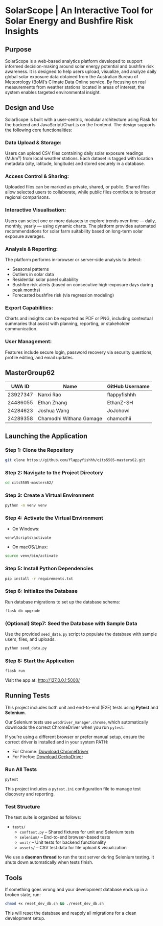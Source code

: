 # SolarScope | An Interactive Tool for Solar Energy and Bushfire Risk Insights

## Purpose
SolarScope is a web-based analytics platform developed to support informed decision-making around solar energy potential and bushfire risk awareness. It is designed to help users upload, visualize, and analyze daily global solar exposure data obtained from the Australian Bureau of Meteorology (BoM)’s Climate Data Online service. By focusing on real measurements from weather stations located in areas of interest, the system enables targeted environmental insight.

## Design and Use
SolarScope is built with a user-centric, modular architecture using Flask for the backend and JavaScript/Chart.js on the frontend. The design supports the following core functionalities:

### Data Upload & Storage:
Users can upload CSV files containing daily solar exposure readings (MJ/m²) from local weather stations. Each dataset is tagged with location metadata (city, latitude, longitude) and stored securely in a database.

### Access Control & Sharing:
Uploaded files can be marked as private, shared, or public. Shared files allow selected users to collaborate, while public files contribute to broader regional comparisons.

### Interactive Visualisation:
Users can select one or more datasets to explore trends over time — daily, monthly, yearly — using dynamic charts. The platform provides automated recommendations for solar farm suitability based on long-term solar exposure averages.

### Analysis & Reporting:
The platform performs in-browser or server-side analysis to detect:
- Seasonal patterns
- Outliers in solar data
- Residential solar panel suitability
- Bushfire risk alerts (based on consecutive high-exposure days during peak months)
- Forecasted bushfire risk (via regression modeling)

### Export Capabilities:
Charts and insights can be exported as PDF or PNG, including contextual summaries that assist with planning, reporting, or stakeholder communication.

### User Management:
Features include secure login, password recovery via security questions, profile editing, and email updates.

## MasterGroup62

| UWA ID   | Name                    | GitHub Username |
| -------- | ----------------------- | --------------- |
| 23927347 | Nanxi Rao               | flappyfishhh    |
| 24486055 | Ethan Zhang             | EthanZ-SH       |
| 24284623 | Joshua Wang             | JoJohowl        |
| 24289358 | Chamodhi Withana Gamage | chamodhii       |

## Launching the Application

### Step 1: Clone the Repository

```bash
git clone https://github.com/flappyfishhh/cits5505-masters62.git
```

### Step 2: Navigate to the Project Directory

```bash
cd cits5505-masters62/
```

### Step 3: Create a Virtual Environment

```bash
python -m venv venv
```

### Step 4: Activate the Virtual Environment

- On Windows:

```bash
venv\Scripts\activate
```

- On macOS/Linux:

```bash
source venv/bin/activate
```

### Step 5: Install Python Dependencies

```bash
pip install -r requirements.txt
```

### Step 6: Initialize the Database

Run database migrations to set up the database schema:

```bash
flask db upgrade
```

### (Optional) Step7: Seed the Database with Sample Data

Use the provided `seed_data.py` script to populate the database with sample users, files, and uploads.

```bash
python seed_data.py
```

### Step 8: Start the Application

```bash
flask run
```

Visit the app at: http://127.0.0.1:5000/

## Running Tests

This project includes both unit and end-to-end (E2E) tests using **Pytest** and **Selenium**.

Our Selenium tests use `webdriver_manager.chrome`, which automatically downloads the correct ChromeDriver when you run `pytest`.

If you're using a different browser or prefer manual setup, ensure the correct driver is installed and in your system PATH:
- For Chrome: [Download ChromeDriver](https://sites.google.com/chromium.org/driver/)
- For Firefox: [Download GeckoDriver](https://github.com/mozilla/geckodriver/releases)

### Run All Tests

```bash
pytest
```
This project includes a `pytest.ini` configuration file to manage test discovery and reporting.

### Test Structure
The test suite is organized as follows:

- `tests/`
  - `conftest.py` – Shared fixtures for unit and Selenium tests
  - `selenium/` – End-to-end browser-based tests
  - `unit/` – Unit tests for backend functionality
  - `assets/` – CSV test data for file upload & visualization

We use a **daemon thread** to run the test server during Selenium testing. It shuts down automatically when tests finish.

## Tools

If something goes wrong and your development database ends up in a broken state, run:
```bash
chmod +x reset_dev_db.sh && ./reset_dev_db.sh
```

This will reset the database and reapply all migrations for a clean development setup.
